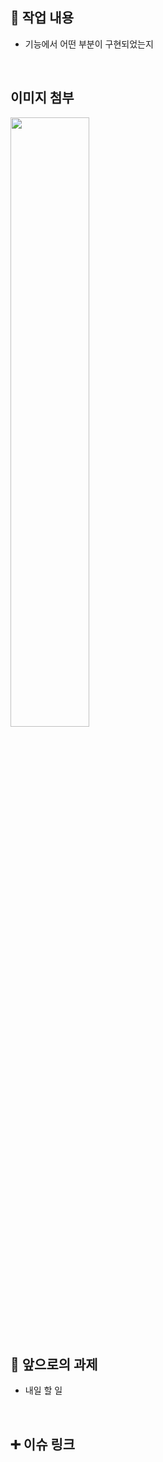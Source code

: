 ## 🔎 작업 내용

- 기능에서 어떤 부분이 구현되었는지

  <br/>

## 이미지 첨부

<img src="파일주소" width="50%" height="50%"/>

<br/>

## 🔧 앞으로의 과제

- 내일 할 일

  <br/>

## ➕ 이슈 링크

